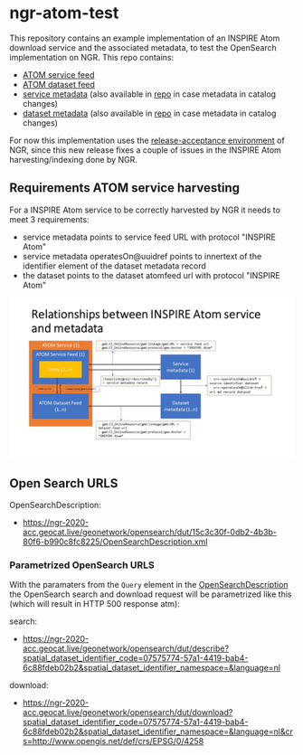 # ngr-atom-test

This repository contains an example implementation of an INSPIRE Atom download service and the associated metadata, to test the OpenSearch implementation on NGR. This repo contains:

- [ATOM service feed](https://pdok.github.io/ngr-atom-test/index.xml)
- [ATOM dataset feed](https://pdok.github.io/ngr-atom-test/hydrografie.xml)
- [service metadata](https://ngr-2020-acc.geocat.live/geonetwork/srv/dut/csw?service=CSW&version=2.0.2&request=GetRecordById&outputschema=http://www.isotc211.org/2005/gmd&elementsetname=full&id=15c3c30f-0db2-4b3b-80f6-b990c8fc8225) (also available in [repo](metadata/15c3c30f-0db2-4b3b-80f6-b990c8fc8225.xml) in case metadata in catalog changes)
- [dataset metadata](https://ngr-2020-acc.geocat.live/geonetwork/srv/dut/csw?service=CSW&version=2.0.2&request=GetRecordById&outputschema=http://www.isotc211.org/2005/gmd&elementsetname=full&id=07575774-57a1-4419-bab4-6c88fdeb02b2) (also available in [repo](metadata/07575774-57a1-4419-bab4-6c88fdeb02b2.xml) in case metadata in catalog changes)

For now this implementation uses the [release-acceptance environment](https://ngr-2020-acc.geocat.live/geonetwork) of NGR, since this new release fixes a couple of issues in the INSPIRE Atom harvesting/indexing done by NGR.

## Requirements ATOM service harvesting 

For a INSPIRE Atom service to be correctly harvested by NGR it needs to meet 3 requirements:

- service metadata points to service feed URL with protocol "INSPIRE Atom"
- service metadata operatesOn@uuidref points to innertext of the identifier element of the dataset metadata record
- the dataset points to the dataset atomfeed url with protocol "INSPIRE Atom"

![relationships between ATOM service and metadata](images/relationships.JPG)


## Open Search URLS

OpenSearchDescription:
- https://ngr-2020-acc.geocat.live/geonetwork/opensearch/dut/15c3c30f-0db2-4b3b-80f6-b990c8fc8225/OpenSearchDescription.xml

### Parametrized OpenSearch URLS

With the paramaters from the `Query` element in the [OpenSearchDescription](https://ngr-2020-acc.geocat.live/geonetwork/opensearch/dut/15c3c30f-0db2-4b3b-80f6-b990c8fc8225/OpenSearchDescription.xml) the OpenSearch search and download request will be parametrized like this (which will result in HTTP 500 response atm):

search: 
- https://ngr-2020-acc.geocat.live/geonetwork/opensearch/dut/describe?spatial_dataset_identifier_code=07575774-57a1-4419-bab4-6c88fdeb02b2&spatial_dataset_identifier_namespace=&language=nl

download:
- https://ngr-2020-acc.geocat.live/geonetwork/opensearch/dut/download?spatial_dataset_identifier_code=07575774-57a1-4419-bab4-6c88fdeb02b2&spatial_dataset_identifier_namespace=&language=nl&crs=http://www.opengis.net/def/crs/EPSG/0/4258
